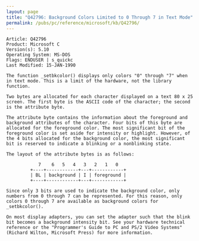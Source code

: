 ```yaml
---
layout: page
title: "Q42796: Background Colors Limited to 0 Through 7 in Text Mode"
permalink: /pubs/pc/reference/microsoft/kb/Q42796/
---
```


	Article: Q42796
	Product: Microsoft C
	Version(s): 5.10
	Operating System: MS-DOS
	Flags: ENDUSER | s_quickc
	Last Modified: 15-JAN-1990
	
	The function _setbkcolor() displays only colors "0" through "7" when
	in text mode. This is a limit of the hardware, not the library
	function.
	
	Two bytes are allocated for each character displayed on a text 80 x 25
	screen. The first byte is the ASCII code of the character; the second
	is the attribute byte.
	
	The attribute byte contains the information about the foreground and
	background attributes of the character. Four bits of this byte are
	allocated for the foreground color. The most significant bit of the
	foreground color is set aside for intensity or highlight. However, of
	the 4 bits allocated for the background color, the most significant
	bit is reserved to indicate a blinking or a nonblinking state.
	
	The layout of the attribute bytes is as follows:
	
	            7    6   5   4   3   2   1   0
	         +----+------------+---+------------+
	         | BL | background | I | foreground |
	         +----+------------+---+------------+
	
	Since only 3 bits are used to indicate the background color, only
	numbers from 0 through 7 can be represented. For this reason, only
	colors 0 through 7 are available as background colors for
	_setbkcolor().
	
	On most display adapters, you can set the adapter such that the blink
	bit becomes a background intensity bit. See your hardware technical
	reference or the "Programmer's Guide to PC and PS/2 Video Systems"
	(Richard Wilton, Microsoft Press) for more information.
